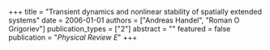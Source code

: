 +++
title = "Transient dynamics and nonlinear stability of spatially extended systems"
date = 2006-01-01
authors = ["Andreas Handel", "Roman O Grigoriev"]
publication_types = ["2"]
abstract = ""
featured = false
publication = "*Physical Review E*"
+++

